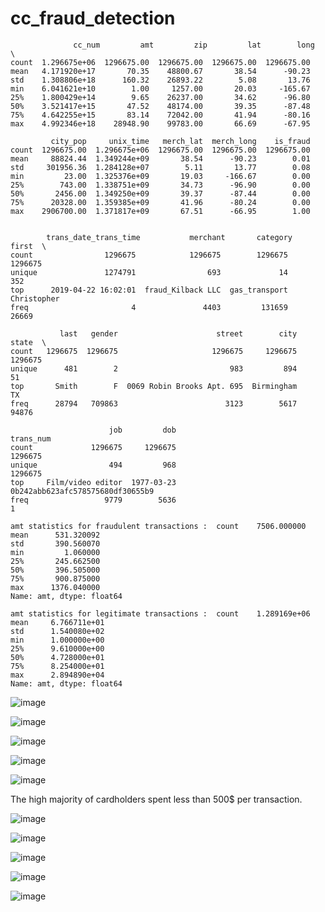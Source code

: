 # cc_fraud_detection




```
              cc_num         amt         zip         lat        long  \
count  1.296675e+06  1296675.00  1296675.00  1296675.00  1296675.00   
mean   4.171920e+17       70.35    48800.67       38.54      -90.23   
std    1.308806e+18      160.32    26893.22        5.08       13.76   
min    6.041621e+10        1.00     1257.00       20.03     -165.67   
25%    1.800429e+14        9.65    26237.00       34.62      -96.80   
50%    3.521417e+15       47.52    48174.00       39.35      -87.48   
75%    4.642255e+15       83.14    72042.00       41.94      -80.16   
max    4.992346e+18    28948.90    99783.00       66.69      -67.95   

         city_pop     unix_time   merch_lat  merch_long    is_fraud  
count  1296675.00  1.296675e+06  1296675.00  1296675.00  1296675.00  
mean     88824.44  1.349244e+09       38.54      -90.23        0.01  
std     301956.36  1.284128e+07        5.11       13.77        0.08  
min         23.00  1.325376e+09       19.03     -166.67        0.00  
25%        743.00  1.338751e+09       34.73      -96.90        0.00  
50%       2456.00  1.349250e+09       39.37      -87.44        0.00  
75%      20328.00  1.359385e+09       41.96      -80.24        0.00  
max    2906700.00  1.371817e+09       67.51      -66.95        1.00  


        trans_date_trans_time           merchant       category        first  \
count                1296675            1296675        1296675      1296675   
unique               1274791                693             14          352   
top      2019-04-22 16:02:01  fraud_Kilback LLC  gas_transport  Christopher   
freq                       4               4403         131659        26669   

           last   gender                      street        city    state  \
count   1296675  1296675                     1296675     1296675  1296675   
unique      481        2                         983         894       51   
top       Smith        F  0069 Robin Brooks Apt. 695  Birmingham       TX   
freq      28794   709863                        3123        5617    94876   

                      job         dob                         trans_num  
count             1296675     1296675                           1296675  
unique                494         968                           1296675  
top     Film/video editor  1977-03-23  0b242abb623afc578575680df30655b9  
freq                 9779        5636                                 1

amt statistics for fraudulent transactions :  count    7506.000000
mean      531.320092
std       390.560070
min         1.060000
25%       245.662500
50%       396.505000
75%       900.875000
max      1376.040000
Name: amt, dtype: float64

amt statistics for legitimate transactions :  count    1.289169e+06
mean     6.766711e+01
std      1.540080e+02
min      1.000000e+00
25%      9.610000e+00
50%      4.728000e+01
75%      8.254000e+01
max      2.894890e+04
Name: amt, dtype: float64

```


![image](https://github.com/BillysKes/cc_fraud_detection/assets/73298709/cc73219e-c675-4607-9d7a-4600fbbd7ea6)


![image](https://github.com/BillysKes/cc_fraud_detection/assets/73298709/d81fb83a-87eb-4d88-9628-e0b312793435)

![image](https://github.com/BillysKes/cc_fraud_detection/assets/73298709/8786de1f-4b86-40ae-b5a5-a28234d52444)

![image](https://github.com/BillysKes/cc_fraud_detection/assets/73298709/e5b530a8-6413-4df9-a3de-7bc184a6dbfa)


![image](https://github.com/BillysKes/cc_fraud_detection/assets/73298709/582074ad-4d77-4f38-b578-3998bed06f26)

The high majority of cardholders spent less than 500$ per transaction.

![image](https://github.com/BillysKes/cc_fraud_detection/assets/73298709/0b210192-3b6d-44f1-84c8-4df36c2a28e8)


![image](https://github.com/BillysKes/cc_fraud_detection/assets/73298709/9707793f-e494-4975-b102-76cf506f7723)

![image](https://github.com/BillysKes/cc_fraud_detection/assets/73298709/4dc7ed96-6ea4-4624-955f-a3216fcf954c)

![image](https://github.com/BillysKes/cc_fraud_detection/assets/73298709/ca1f168c-a5b9-4b4b-a19d-d54c7e0a7413)

![image](https://github.com/BillysKes/cc_fraud_detection/assets/73298709/d9c1abf3-9d8d-44db-bea9-c6fce9f74c61)


